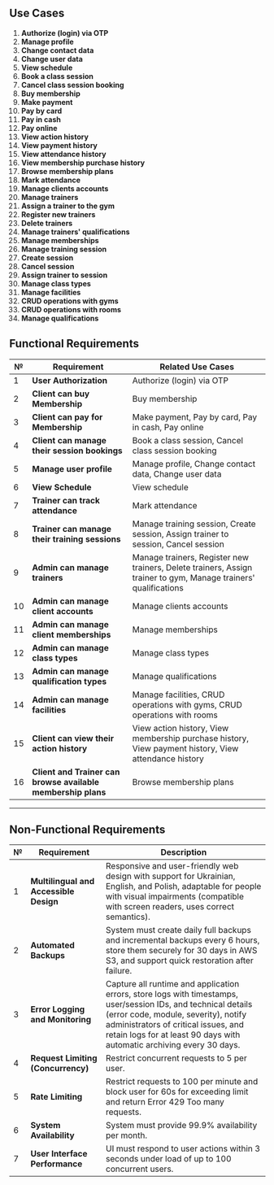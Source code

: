 ## **Use Cases**

1. **Authorize (login) via OTP**  
2. **Manage profile**  
3. **Change contact data**  
4. **Change user data**  
5. **View schedule**  
6. **Book a class session**  
7. **Cancel class session booking**  
8. **Buy membership**  
9. **Make payment**  
10. **Pay by card**  
11. **Pay in cash**  
12. **Pay online**  
13. **View action history**  
14. **View payment history**  
15. **View attendance history**  
16. **View membership purchase history**  
17. **Browse membership plans**  
18. **Mark attendance**  
19. **Manage clients accounts**  
20. **Manage trainers**  
21. **Assign a trainer to the gym**  
22. **Register new trainers**  
23. **Delete trainers**  
24.  **Manage trainers' qualifications**  
25.  **Manage memberships**  
26.  **Manage training session**  
27.  **Create session**  
28.  **Cancel session**  
29.  **Assign trainer to session**  
30. **Manage class types**  
31. **Manage facilities**  
32. **CRUD operations with gyms**  
33. **CRUD operations with rooms**  
34. **Manage qualifications**  

## **Functional Requirements**

| № | Requirement | Related Use Cases |
|---|--------------|------------------|
| 1 | **User Authorization** | Authorize (login) via OTP |
| 2 | **Client can buy Membership** | Buy membership |
| 3 | **Client can pay for Membership** | Make payment, Pay by card, Pay in cash, Pay online |
| 4 | **Client can manage their session bookings** | Book a class session, Cancel class session booking |
| 5 | **Manage user profile** | Manage profile, Change contact data, Change user data |
| 6 | **View Schedule** | View schedule |
| 7 | **Trainer can track attendance** | Mark attendance |
| 8 | **Trainer can manage their training sessions** | Manage training session, Create session, Assign trainer to session, Cancel session |
| 9 | **Admin can manage trainers** | Manage trainers, Register new trainers, Delete trainers, Assign trainer to gym, Manage trainers' qualifications |
| 10 | **Admin can manage client accounts** | Manage clients accounts |
| 11 | **Admin can manage client memberships** | Manage memberships |
| 12 | **Admin can manage class types** | Manage class types |
| 13 | **Admin can manage qualification types** | Manage qualifications |
| 14 | **Admin can manage facilities** | Manage facilities, CRUD operations with gyms, CRUD operations with rooms |
| 15 | **Client can view their action history** | View action history, View membership purchase history, View payment history, View attendance history |
| 16 | **Client and Trainer can browse available membership plans** | Browse membership plans |

---

## **Non-Functional Requirements**

| № | Requirement | Description |
|---|--------------|-------------|
| 1 | **Multilingual and Accessible Design** | Responsive and user-friendly web design with support for Ukrainian, English, and Polish, adaptable for people with visual impairments (compatible with screen readers, uses correct semantics). |
| 2 | **Automated Backups** | System must create daily full backups and incremental backups every 6 hours, store them securely for 30 days in AWS S3, and support quick restoration after failure. |
| 3 | **Error Logging and Monitoring** | Capture all runtime and application errors, store logs with timestamps, user/session IDs, and technical details (error code, module, severity), notify administrators of critical issues, and retain logs for at least 90 days with automatic archiving every 30 days. |
| 4 | **Request Limiting (Concurrency)** | Restrict concurrent requests to 5 per user. |
| 5 | **Rate Limiting** | Restrict requests to 100 per minute and block user for 60s for exceeding limit and return Error 429 Too many requests. |
| 6 | **System Availability** | System must provide 99.9% availability per month. |
| 7 | **User Interface Performance** | UI must respond to user actions within 3 seconds under load of up to 100 concurrent users. |
